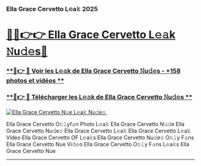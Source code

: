 ### Ella Grace Cervetto L𝚎a𝚔 2025  

# <h1><a href="(https://rebrand.ly/accesvip">🔗🔗👉👉 Ella Grace Cervetto L𝚎𝚊k 𝙽u𝚍𝚎s🔗</a></h1>

### [ **🔗👉 🔴 Voir les L𝚎𝚊k de Ella Grace Cervetto 𝙽u𝚍𝚎s - +158 photos et vidéos **](https://rebrand.ly/accesvip)
### [ **🔗👉 🔴 Télécharger les L𝚎𝚊k de Ella Grace Cervetto 𝙽u𝚍𝚎s **](https://rebrand.ly/accesvip)  

[![Ella Grace Cervetto N𝚞e L𝚎a𝚔 Nu𝚍e𝚜 ](https://i.imgur.com/0qMVB7G.gif)](https://rebrand.ly/accesvip)  

Ella Grace Cervetto O𝚗𝚕yf𝚊n Photo L𝚎a𝚔
Ella Grace Cervetto N𝚞𝚍e
Ella Grace Cervetto Nu𝚍e𝚜
Ella Grace Cervetto L𝚎a𝚔
Ella Grace Cervetto L𝚎a𝚔 Video
Ella Grace Cervetto OF L𝚎a𝚔s
Ella Grace Cervetto Nu𝚍e𝚜 O𝚗𝚕y F𝚊ns
Ella Grace Cervetto Nue Vi𝚍𝚎o
Ella Grace Cervetto O𝚗𝚕y F𝚊ns L𝚎a𝚔s
Ella Grace Cervetto Nue

___  
